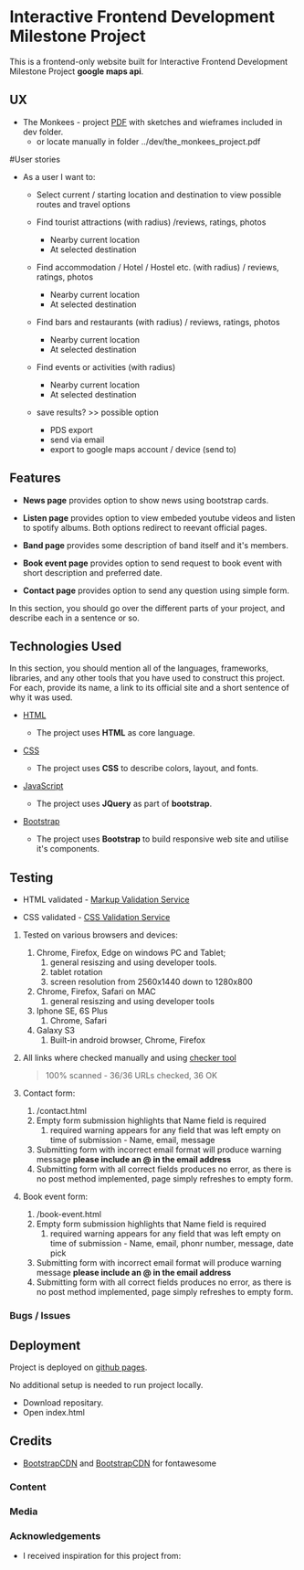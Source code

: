 # Interactive Frontend Development Milestone Project  

This is a frontend-only website built for Interactive Frontend Development Milestone Project    **google maps api**.

## UX

- The Monkees - project [PDF](https://github.com/dmtry/ucfdmp-dn/blob/master/dev/the_monkees_project.pdf) with sketches and wieframes included in dev folder.
    - or locate manually in folder ../dev/the_monkees_project.pdf

#User stories

- As a user I want to:
  - Select current / starting location and destination to view possible routes and travel options
  - Find tourist attractions (with radius) /reviews, ratings, photos
    - Nearby current location
    - At selected destination
  - Find accommodation / Hotel / Hostel etc. (with radius) / reviews, ratings, photos
    - Nearby current location
    - At selected destination
  - Find bars and restaurants (with radius) / reviews, ratings, photos
    - Nearby current location
    - At selected destination
  - Find events or activities (with radius)
    - Nearby current location
    - At selected destination

  - save results? >> possible option
     - PDS export
     - send via email
     - export to google maps account / device (send to)
     




## Features

- **News page** provides option to show news using bootstrap cards.

- **Listen page** provides option to view embeded youtube videos and listen to spotify albums. Both options redirect to reevant official pages.

- **Band page** provides some description of band itself and it's members.

- **Book event page** provides option to send request to book event with short description and preferred date.

- **Contact page** provides option to send any question using simple form.

In this section, you should go over the different parts of your project, and describe each in a sentence or so.

## Technologies Used

In this section, you should mention all of the languages, frameworks, libraries, and any other tools that you have used to construct this project. For each, provide its name, a link to its official site and a short sentence of why it was used.

- [HTML](https://w3c.github.io/html/)
    - The project uses **HTML** as core language.

- [CSS](https://www.w3.org/Style/CSS/Overview.en.html)
    - The project uses **CSS** to describe colors, layout, and fonts.

- [JavaScript](https://www.javascript.com/)
    - The project uses **JQuery** as part of **bootstrap**.

- [Bootstrap](https://getbootstrap.com/)
    - The project uses **Bootstrap** to build responsive web site and utilise it's components.


## Testing

- HTML validated - [Markup Validation Service](https://validator.w3.org/)

- CSS validated - [CSS Validation Service](https://jigsaw.w3.org/css-validator/)

1. Tested on various browsers and devices:
    1. Chrome, Firefox, Edge on windows PC and Tablet;
        1. general resiszing and using developer tools.
        2. tablet rotation
        3. screen resolution from 2560x1440 down to 1280x800
    2. Chrome, Firefox, Safari on MAC
        1. general resiszing and using developer tools
    3. Iphone SE, 6S Plus
        1. Chrome, Safari
    4. Galaxy S3
        1. Built-in android browser, Chrome, Firefox

2. All links where checked manually and using [checker tool](https://www.deadlinkchecker.com/website-dead-link-checker.asp)
    > 100% scanned - 36/36 URLs checked, 36 OK


3. Contact form:
    1. /contact.html
    2. Empty form submission highlights that Name field is required
        1. required warning appears for any field that was left empty on time of submission - Name, email, message
    3. Submitting form with incorrect email format will produce warning message **please include an @ in the email address**
    4. Submitting form with all correct fields produces no error, as there is no post method implemented, page simply refreshes to empty form.

4. Book event form:
    1. /book-event.html
    2. Empty form submission highlights that Name field is required
        1. required warning appears for any field that was left empty on time of submission - Name, email, phonr number, message, date pick
    3. Submitting form with incorrect email format will produce warning message **please include an @ in the email address**
    4. Submitting form with all correct fields produces no error, as there is no post method implemented, page simply refreshes to empty form.

### Bugs / Issues

## Deployment

Project is deployed on [github pages](https://dmtry.github.io/ucfdmp-dn/).

No additional setup is needed to run project locally.
- Download repositary.
- Open index.html

## Credits

- [BootstrapCDN](https://www.bootstrapcdn.com/) and [BootstrapCDN](https://www.bootstrapcdn.com/fontawesome/) for fontawesome

### Content

### Media

### Acknowledgements

- I received inspiration for this project from:
